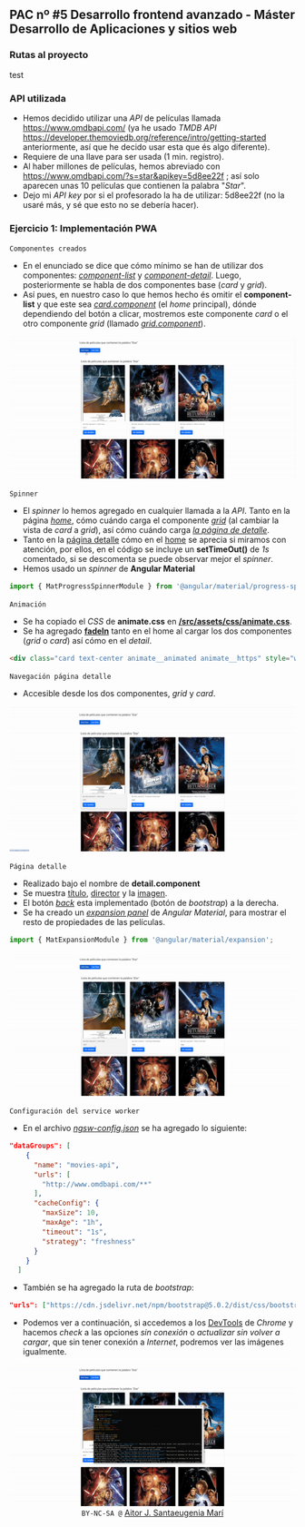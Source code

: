 ## PAC nº #5 Desarrollo frontend avanzado - Máster Desarrollo de Aplicaciones y sitios web

### Rutas al proyecto
test
### API utilizada
- Hemos decidido utilizar una *API* de películas llamada https://www.omdbapi.com/ (ya he usado *TMDB API* https://developer.themoviedb.org/reference/intro/getting-started anteriormente, así que he decido usar esta que és algo diferente).
- Requiere de una llave para ser usada (1 min. registro).
- Al haber millones de películas, hemos abreviado con https://www.omdbapi.com/?s=star&apikey=5d8ee22f ; así solo aparecen unas 10 películas que contienen la palabra "*Star*".
- Dejo mi *API key* por si el profesorado la ha de utilizar: 5d8ee22f (no la usaré más, y sé que esto no se debería hacer).

### Ejercicio 1: Implementación PWA
<code>Componentes creados</code>
- En el enunciado se dice que cómo mínimo se han de utilizar dos componentes: <ins>*component-list*</ins> y <ins>*component-detail*</ins>. Luego, posteriormente se habla de dos componentes base (*card* y *grid*).
- Así pues, en nuestro caso lo que hemos hecho és omitir el **component-list** y que este sea <ins>*card.component*</ins> (el *home* principal), dónde dependiendo del botón a clicar, mostremos este componente *card* o el otro componente *grid* (llamado <ins>*grid.component*</ins>).

<div align="center">
<img alt="Preview de la PWA" src="./src/assets/images/img1.gif"   />
</div>

<code>Spinner</code>

- El *spinner* lo hemos agregado en cualquier llamada a la *API*. Tanto en la página <ins>*home*</ins>, cómo cuándo carga el componente <ins>*grid*</ins> (al cambiar la vista de *card* a *grid*), así cómo cuándo carga <ins>*la página de detalle*</ins>.
- Tanto en la <ins>página detalle</ins> cómo en el <ins>home</ins> se aprecia si miramos con atención, por ellos, en el código se incluye un **setTimeOut()** de *1s* comentado, si se descomenta se puede observar mejor el *spinner*.
- Hemos usado un *spinner* de **Angular Material**

```ts
import { MatProgressSpinnerModule } from '@angular/material/progress-spinner';
```

<code>Animación</code>

- Se ha copiado el *CSS* de **animate.css** en <ins>**/src/assets/css/animate.css**</ins>.
- Se ha agregado <ins>**fadeIn**</ins> tanto en el home al cargar los dos componentes (*grid* o *card*) así cómo en el *detail*.

```html
<div class="card text-center animate__animated animate__https" style="width: 50%;">
```

<code>Navegación página detalle</code>
- Accesible desde los dos componentes, *grid* y *card*.

<div align="center">
<img alt="Navegación de card o grid a detail" src="./src/assets/images/img2.gif"   />
</div>

<code>Página detalle</code>

- Realizado bajo el nombre de **detail.component**
- Se muestra <ins>título</ins>, <ins>director</ins> y la <ins>imagen</ins>.
- El botón <ins>*back*</ins> esta implementado (botón de *bootstrap*) a la derecha.
- Se ha creado un <ins>*expansion panel*</ins> de *Angular Material*, para mostrar el resto de propiedades de las películas.

```ts
import { MatExpansionModule } from '@angular/material/expansion';
```

<div align="center">
<img alt="Implementación de la página detalle" src="./src/assets/images/img3.gif"   />
</div>

<code>Configuración del service worker</code>

- En el archivo <ins>*ngsw-config.json*</ins> se ha agregado lo siguiente:

```json
"dataGroups": [
    {
      "name": "movies-api",
      "urls": [
        "http://www.omdbapi.com/**"
      ],
      "cacheConfig": {
        "maxSize": 10,
        "maxAge": "1h",
        "timeout": "1s",
        "strategy": "freshness"
      }
    }
  ]
```

- También se ha agregado la ruta de *bootstrap*:

```json
"urls": ["https://cdn.jsdelivr.net/npm/bootstrap@5.0.2/dist/css/bootstrap.min.css"]
```

- Podemos ver a continuación, si accedemos a los <ins>DevTools</ins> de *Chrome* y hacemos *check* a las opciones *sin conexión* o *actualizar sin volver a cargar*, que sin tener conexión a *Internet*, podremos ver las imágenes igualmente.

<div align="center">
<img alt="Página detalle y el service worker" src="./src/assets/images/img4.gif"   />
</div>

<div align="center">
    <code>BY-NC-SA @</code> <a href="https://github.com/AitorSantaeugenia">Aitor J. Santaeugenia Marí</a>
</div>